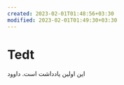 ```yaml
---
created: 2023-02-01T01:48:56+03:30
modified: 2023-02-01T01:49:30+03:30
---
```


# Tedt

این اولین یادداشت است.
داوود
